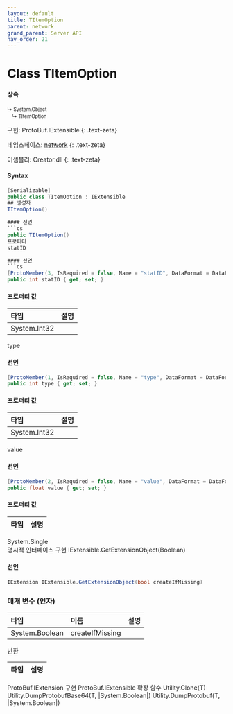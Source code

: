 ```yaml
---
layout: default
title: TItemOption
parent: network
grand_parent: Server API
nav_order: 21
---
```


# Class TItemOption

#### 상속
<div class="code-example" markdown="1" style = "font-size:0.8em;">
↳ System.Object<br/>
　↳ TItemOption
</div>

구현: ProtoBuf.IExtensible
{: .text-zeta}

네임스페이스: [network](../)
{: .text-zeta}

어셈블리: Creator.dll
{: .text-zeta}

#### Syntax
```cs
[Serializable]
public class TItemOption : IExtensible
## 생성자
TItemOption()

#### 선언
```cs
public TItemOption()
프로퍼티
statID

#### 선언
```cs
[ProtoMember(3, IsRequired = false, Name = "statID", DataFormat = DataFormat.TwosComplement)]
public int statID { get; set; }
```
#### 프로퍼티 값

|타입|설명|
|:-|:-|
|System.Int32|	
type

#### 선언
```cs
[ProtoMember(1, IsRequired = false, Name = "type", DataFormat = DataFormat.TwosComplement)]
public int type { get; set; }
```
#### 프로퍼티 값

|타입|설명|
|:-|:-|
|System.Int32|	
value

#### 선언
```cs
[ProtoMember(2, IsRequired = false, Name = "value", DataFormat = DataFormat.FixedSize)]
public float value { get; set; }
```
#### 프로퍼티 값

|타입|설명|
|:-|:-|
System.Single	
명시적 인터페이스 구현
IExtensible.GetExtensionObject(Boolean)

#### 선언
```cs
IExtension IExtensible.GetExtensionObject(bool createIfMissing)
```
### 매개 변수 (인자)
|타입|이름|설명|
|:-|:-|:-|
|System.Boolean|	createIfMissing	
반환

|타입|설명|
|:-|:-|
ProtoBuf.IExtension	
구현
ProtoBuf.IExtensible
확장 함수
Utility.Clone<T>(T)
Utility.DumpProtobufBase64<T>(T, |System.Boolean|)
Utility.DumpProtobuf<T>(T, |System.Boolean|)
